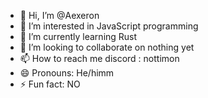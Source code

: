 - 👋 Hi, I’m @Aexeron
- 👀 I’m interested in JavaScript programming
- 🌱 I’m currently learning Rust
- 💞️ I’m looking to collaborate on nothing yet
- 📫 How to reach me discord : nottimon
- 😄 Pronouns: He/himm
- ⚡ Fun fact: NO

<!---
Aexeron/Aexeron is a ✨ special ✨ repository because its `README.md` (this file) appears on your GitHub profile.
You can click the Preview link to take a look at your changes.
--->
